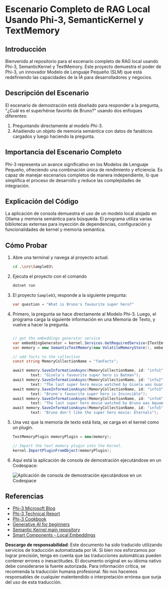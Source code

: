 # Escenario Completo de RAG Local Usando Phi-3, SemanticKernel y TextMemory

## Introducción

Bienvenido al repositorio para el escenario completo de RAG local usando Phi-3, SemanticKernel y TextMemory. Este proyecto demuestra el poder de Phi-3, un innovador Modelo de Lenguaje Pequeño (SLM) que está redefiniendo las capacidades de la IA para desarrolladores y negocios.

## Descripción del Escenario

El escenario de demostración está diseñado para responder a la pregunta, "¿Cuál es el superhéroe favorito de Bruno?" usando dos enfoques diferentes:

1. Preguntando directamente al modelo Phi-3.
2. Añadiendo un objeto de memoria semántica con datos de fanáticos cargados y luego haciendo la pregunta.

## Importancia del Escenario Completo

Phi-3 representa un avance significativo en los Modelos de Lenguaje Pequeño, ofreciendo una combinación única de rendimiento y eficiencia. Es capaz de manejar escenarios completos de manera independiente, lo que simplifica el proceso de desarrollo y reduce las complejidades de integración.

## Explicación del Código

La aplicación de consola demuestra el uso de un modelo local alojado en Ollama y memoria semántica para búsqueda. El programa utiliza varias bibliotecas externas para inyección de dependencias, configuración y funcionalidades de kernel y memoria semántica.

## Cómo Probar

1. Abre una terminal y navega al proyecto actual.

    ```bash
    cd .\src\Sample03\
    ```

1. Ejecuta el proyecto con el comando

    ```bash
    dotnet run
    ```

1. El proyecto `Sample03`, responde a la siguiente pregunta:

    ```csharp
    var question = "What is Bruno's favourite super hero?"
    ```

1. Primero, la pregunta se hace directamente al Modelo Phi-3. Luego, el programa carga la siguiente información en una Memoria de Texto, y vuelve a hacer la pregunta.

    ```csharp

    // get the embeddings generator service
    var embeddingGenerator = kernel.Services.GetRequiredService<ITextEmbeddingGenerationService>();
    var memory = new SemanticTextMemory(new VolatileMemoryStore(), embeddingGenerator);    

    // add facts to the collection
    const string MemoryCollectionName = "fanFacts";
    
    await memory.SaveInformationAsync(MemoryCollectionName, id: "info1", 
            text: "Gisela's favourite super hero is Batman");
    await memory.SaveInformationAsync(MemoryCollectionName, id: "info2", 
            text: "The last super hero movie watched by Gisela was Guardians of the Galaxy Vol 3");
    await memory.SaveInformationAsync(MemoryCollectionName, id: "info3", 
            text: "Bruno's favourite super hero is Invincible");
    await memory.SaveInformationAsync(MemoryCollectionName, id: "info4", 
            text: "The last super hero movie watched by Bruno was Aquaman II");
    await memory.SaveInformationAsync(MemoryCollectionName, id: "info5", 
            text: "Bruno don't like the super hero movie: Eternals");    
    ```

1. Una vez que la memoria de texto está lista, se carga en el kernel como un plugin.

    ```csharp
    TextMemoryPlugin memoryPlugin = new(memory);
    
    // Import the text memory plugin into the Kernel.
    kernel.ImportPluginFromObject(memoryPlugin);    
    ```

1. Aquí está la aplicación de consola de demostración ejecutándose en un Codespace:

    ![Aplicación de consola de demostración ejecutándose en un Codespace](../../../../../../../md/07.Labs/CsharpOllamaCodeSpaces/src/Sample03/img/10RAGPhi3.gif)

## Referencias

- [Phi-3 Microsoft Blog](https://aka.ms/phi3blog-april)
- [Phi-3 Technical Report](https://aka.ms/phi3-tech-report)
- [Phi-3 Cookbook](https://aka.ms/Phi-3CookBook)
- [Generative AI for beginners](https://github.com/microsoft/generative-ai-for-beginners)
- [Semantic Kernel main repository](https://github.com/microsoft/semantic-kernel)
- [Smart Components - Local Embeddings](https://github.com/dotnet-smartcomponents/smartcomponents/blob/main/docs/local-embeddings.md)

**Descargo de responsabilidad**:
Este documento ha sido traducido utilizando servicios de traducción automatizada por IA. Si bien nos esforzamos por lograr precisión, tenga en cuenta que las traducciones automáticas pueden contener errores o inexactitudes. El documento original en su idioma nativo debe considerarse la fuente autorizada. Para información crítica, se recomienda la traducción humana profesional. No nos hacemos responsables de cualquier malentendido o interpretación errónea que surja del uso de esta traducción.